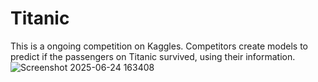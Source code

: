 # Titanic
This is a ongoing competition on Kaggles.
Competitors create models to predict if the passengers on Titanic survived, using their information.
![Screenshot 2025-06-24 163408](https://github.com/user-attachments/assets/e823e306-b567-4b41-9a14-d1e6e328c120)

